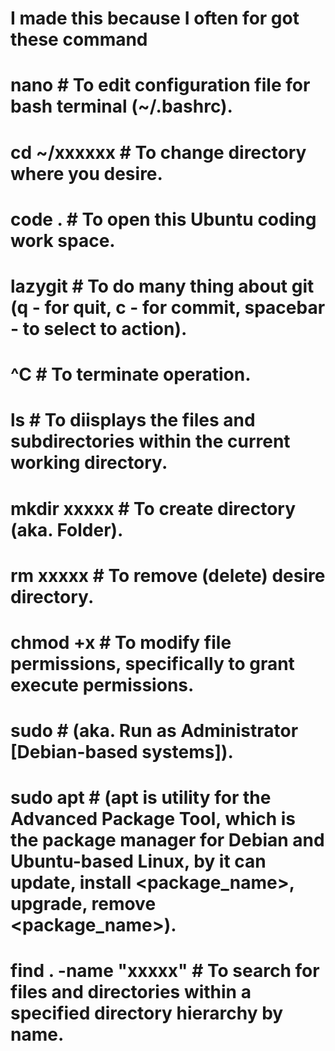 # I made this because I often for got these command

# nano                  # To edit configuration file for bash terminal (~/.bashrc).
# cd ~/xxxxxx           # To change directory where you desire.
# code .                # To open this Ubuntu coding work space.
# lazygit               # To do many thing about git (q - for quit, c - for commit, spacebar - to select to action).
# ^C                    # To terminate operation.
# ls                    # To diisplays the files and subdirectories within the current working directory.
# mkdir xxxxx           # To create directory (aka. Folder).
# rm xxxxx              # To remove (delete) desire directory.
# chmod +x              # To modify file permissions, specifically to grant execute permissions.
# sudo                  # (aka. Run as Administrator [Debian-based systems]).
# sudo apt              # (apt is utility for the Advanced Package Tool, which is the package manager for Debian and Ubuntu-based Linux, by it can update, install <package_name>, upgrade, remove <package_name>).
# find . -name "xxxxx"  # To search for files and directories within a specified directory hierarchy by name.